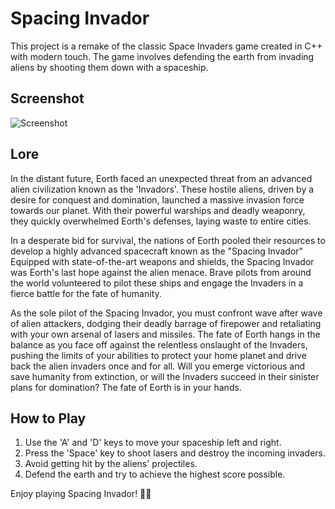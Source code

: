 # Spacing Invador

This project is a remake of the classic Space Invaders game created in C++ with modern touch. The game involves defending the earth from invading aliens by shooting them down with a spaceship.

## Screenshot
<img src="https://github.com/Sobakais/SpacingInvadors/screenshots/1.png" alt="Screenshot">

## Lore
In the distant future, Eorth faced an unexpected threat from an advanced alien civilization known as the 'Invadors'. These hostile aliens, driven by a desire for conquest and domination, launched a massive invasion force towards our planet. With their powerful warships and deadly weaponry, they quickly overwhelmed Eorth's defenses, laying waste to entire cities.

In a desperate bid for survival, the nations of Eorth pooled their resources to develop a highly advanced spacecraft known as the "Spacing Invador" Equipped with state-of-the-art weapons and shields, the Spacing Invador was Eorth's last hope against the alien menace. Brave pilots from around the world volunteered to pilot these ships and engage the Invaders in a fierce battle for the fate of humanity.

As the sole pilot of the Spacing Invador, you must confront wave after wave of alien attackers, dodging their deadly barrage of firepower and retaliating with your own arsenal of lasers and missiles. The fate of Eorth hangs in the balance as you face off against the relentless onslaught of the Invaders, pushing the limits of your abilities to protect your home planet and drive back the alien invaders once and for all. Will you emerge victorious and save humanity from extinction, or will the Invaders succeed in their sinister plans for domination? The fate of Eorth is in your hands.

## How to Play
1. Use the 'A' and 'D' keys to move your spaceship left and right.
2. Press the 'Space' key to shoot lasers and destroy the incoming invaders.
3. Avoid getting hit by the aliens' projectiles.
4. Defend the earth and try to achieve the highest score possible.


Enjoy playing Spacing Invador! 🚀👾
